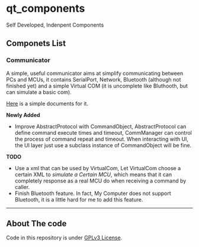 # qt_components
Self Developed, Indenpent Components

## Componets List

### Communicator

A simple, useful communicator aims at simplify communicating between PCs and MCUs, it contains SerialPort, Network, Bluetooth (although not finished yet) and a simple Virtual COM (it is uncomplete like Bluthooth, but can simulate a basic com).

[Here](https://brifuture.github.io/qt_components/basic_communicator/docs) is a simple documents for it.

**Newly Added**

* Improve AbstractProtocol with CommandObject, AbstractProtocol can define command execute times and timeout, CommManager can control the process of command repeat and timeout. When interacting with UI, the UI layer just use a subclass instance of CommandObject will be fine.

**TODO**

* Use a xml that can be used by VirtualCom, Let VirtualCom choose a certain XML to _simulate a Certain MCU_, which means that it can completely response as a real MCU do when receiving a command by caller.
* Finish Bluetooth feature. In fact, My Computer does not support Bluetooth, it is a little hard for me to add this feature.

---------

## About The code

Code in this repository is under [GPLv3 License](./license).